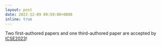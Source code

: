 ```yaml
---
layout: post
date: 2022-12-09 09:59:00+0800
inline: true
---
```


Two first-authored papers and one third-authored paper are accepted by [ICSE2023](https://conf.researchr.org/home/icse-2023)!
